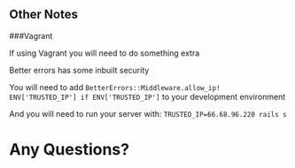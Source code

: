 ## Other Notes

###Vagrant 

If using Vagrant you will need to do something extra

Better errors has some inbuilt security

You will need to add ``BetterErrors::Middleware.allow_ip! ENV['TRUSTED_IP'] if ENV['TRUSTED_IP']`` to your development environment

And you will need to run your server with: ``TRUSTED_IP=66.68.96.220 rails s``

# Any Questions?
